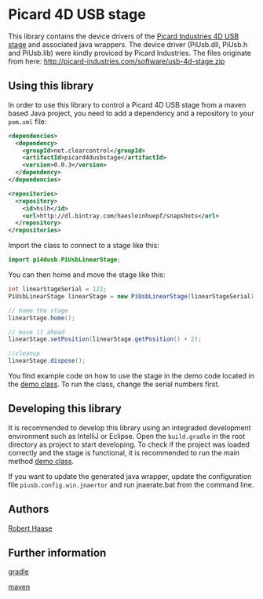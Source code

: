 Picard 4D USB stage
==

This library contains the device drivers of the [Picard Industries 4D USB stage](http://picard-industries.com/products/usb-4d-stage.html) and
associated java wrappers. The device driver (PiUsb.dll, PiUsb.h and PiUsb.lib) were
kindly proviced by Picard Industries. The files originate from here:
http://picard-industries.com/software/usb-4d-stage.zip 

Using this library
---
In order to use this library to control a Picard 4D USB stage from a maven based Java project, you need to add a dependency and a repository to your `pom.xml` file:

```xml
<dependencies>
  <dependency>
    <groupId>net.clearcontrol</groupId>
    <artifactId>picard4dusbstage</artifactId>
    <version>0.0.3</version>
  </dependency>
</dependencies>

<repositories>
  <repository>
    <id>hslh</id>
    <url>http://dl.bintray.com/haesleinhuepf/snapshots</url>
  </repository>
</repositories>
```

Import the class to connect to a stage like this:
```Java
import pi4dusb.PiUsbLinearStage;
```

You can then home and move the stage like this:
```java
int linearStageSerial = 122;
PiUsbLinearStage linearStage = new PiUsbLinearStage(linearStageSerial);

// home the stage
linearStage.home();

// move it ahead
linearStage.setPosition(linearStage.getPosition() + 2);

//cleanup
linearStage.dispose();
```

You find example code on how to use the stage in the demo code located in the 
[demo class](http://github.com/clearcontrol/picard4dusbstage/src/main/resources/pi4dusb/demo/PiStageDemo.java). To run the class, change the serial numbers first.


Developing this library
---

It is recommended to develop this library using an integraded development environment 
such as IntelliJ or Eclipse. Open the `build.gradle` in the root directory as project
to start developing. To check if the project was loaded correctly and the stage is functional,
it is recommended to run the main method [demo class](http://github.com/clearcontrol/picard4dusbstage/src/main/resources/pi4dusb/demo/PiStageDemo.java).

If you want to update the generated java wrapper, update the configuration file `piusb.config.win.jnaertor` and run jnaerate.bat from the command line.

Authors
---

[Robert Haase](mailto:rhaase@mpi-cbg.de)

Further information
---

[gradle](https://gradle.org/)

[maven](https://maven.apache.org/) 



